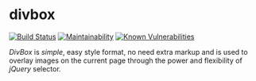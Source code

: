 # divbox

[![Build Status](https://travis-ci.org/ttelang/divbox.svg?branch=master)](https://travis-ci.org/ttelang/divbox) 
[![Maintainability](https://api.codeclimate.com/v1/badges/7b9096d8170707d99e77/maintainability)](https://codeclimate.com/github/ttelang/divbox/maintainability)
[![Known Vulnerabilities](https://snyk.io/test/github/ttelang/divbox/badge.svg)](https://snyk.io/test/github/ttelang/divbox)

*DivBox* is _simple_, easy style format, no need extra markup and is used to overlay images on the current page through the power and flexibility of _jQuery_ selector.
